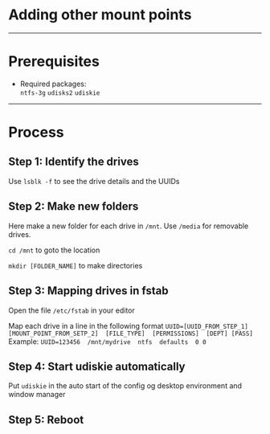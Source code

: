 # Adding other mount points

---
# Prerequisites
- Required packages:  
  `ntfs-3g`
  `udisks2`
  `udiskie`

---

# Process
## Step 1: Identify the drives
Use `lsblk -f` to see the drive details and the UUIDs

## Step 2: Make new folders
Here make a new folder for each drive in `/mnt`. Use `/media` for removable drives.

`cd /mnt` to goto the location

`mkdir [FOLDER_NAME]` to make directories

## Step 3: Mapping drives in fstab
Open the file `/etc/fstab` in your editor

Map each drive in a line in the following format
`UUID=[UUID_FROM_STEP_1]  [MOUNT_POINT_FROM_SETP_2]  [FILE_TYPE]  [PERMISSIONS]  [DEPT] [PASS]`
Example: 
`UUID=123456  /mnt/mydrive  ntfs  defaults  0 0`

## Step 4: Start udiskie automatically
Put `udiskie` in the auto start of the config og desktop environment and window manager

## Step 5: Reboot
